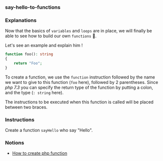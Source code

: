 ### say-hello-to-functions

### Explanations

Now that the basics of `variables` and `loops` are in place, we will finally be able to see how to build our own `functions` 👀.

Let's see an example and explain him !

```php
function foo(): string 
{
    return "Foo";
}
```

To create a function, we use the `function` instruction followed by the name we want to give to this function (`foo` here), followed by 2 parentheses.
Since _php 7.3_ you can specify the return type of the function by putting a colon, and the type (`: string` here).

The instructions to be executed when this function is called will be placed between two braces.

### Instructions

Create a function `sayHello` who say "Hello".

### Notions

- [How to create php function](https://www.w3schools.com/php/php_functions.asp)